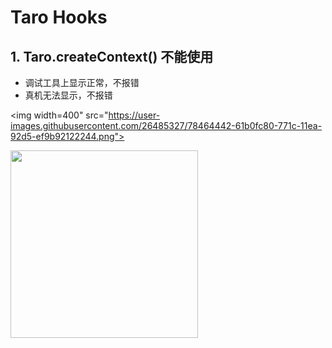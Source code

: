 
# Taro Hooks

## 1. Taro.createContext() 不能使用

- 调试工具上显示正常，不报错
- 真机无法显示，不报错

<img width=400" src="https://user-images.githubusercontent.com/26485327/78464442-61b0fc80-771c-11ea-92d5-ef9b92122244.png">

<img width="300" src="https://user-images.githubusercontent.com/26485327/78464445-6675b080-771c-11ea-89b8-8573b34c52f7.jpeg">
